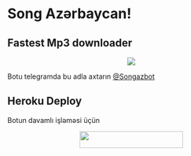 # Song Azərbaycan!
## Fastest Mp3 downloader
<p align="center">
  <img src="https://telegra.ph/file/28f9ff6980a703fe6eaa9.png">
</p>

Botu telegramda bu adla axtarın [@Songazbot](https://t.me/Songazbot)

## Heroku Deploy
Botun davamlı işləməsi üçün
<p align="center"><a href="https://heroku.com/deploy?template=https://github.com/Texnocom/Song"> <img src="https://img.shields.io/badge/Deploy%20To%20Heroku-blueviolet?style=for-the-badge&logo=heroku" width="210" height="34.45"/></a></p>




